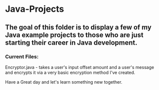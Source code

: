 # Java-Projects

## The goal of this folder is to display a few of my Java example projects to those who are just starting their career in Java development. 

### Current Files:

Encryptor.java - takes a user's input offset amount and a user's message and encrypts it via a very basic encryption method I've created.


 Have a Great day and let's learn something new together.


